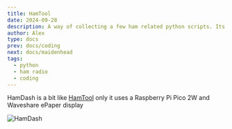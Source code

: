 ```yaml
---
title: HamTool
date: 2024-09-28
description: A way of collecting a few ham related python scripts. Its a bit clunky mind you
author: Alex
type: docs
prev: docs/coding
next: docs/maidenhead
tags:
  - python
  - ham radio
  - coding
---
```


HamDash is a bit like [HamTool](https://g7kse.co.uk/docs/coding/hamtool/hamtool/) only it uses a Raspberry Pi Pico 2W and Waveshare ePaper display

![HamDash](/img/hamdash.jpg#centre)